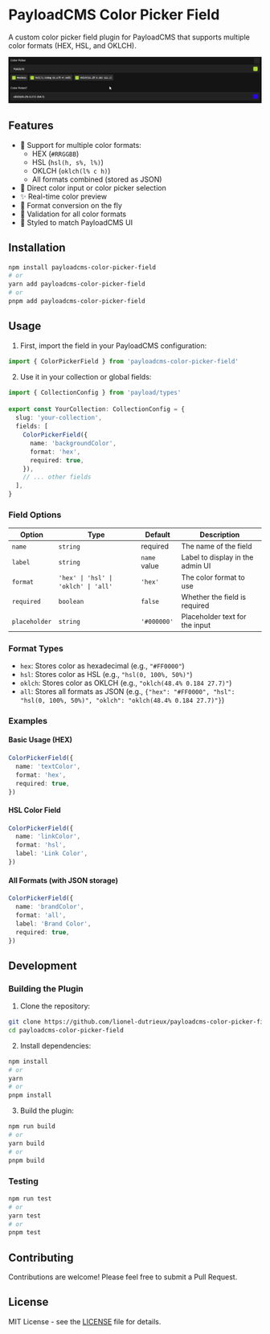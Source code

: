 # PayloadCMS Color Picker Field

A custom color picker field plugin for PayloadCMS that supports multiple color formats (HEX, HSL, and OKLCH).

![Color Picker Field](./docs/preview.png)

## Features

- 🎨 Support for multiple color formats:
  - HEX (`#RRGGBB`)
  - HSL (`hsl(h, s%, l%)`)
  - OKLCH (`oklch(l% c h)`)
  - All formats combined (stored as JSON)
- 🎯 Direct color input or color picker selection
- ✨ Real-time color preview
- 🔄 Format conversion on the fly
- 🎯 Validation for all color formats
- 💅 Styled to match PayloadCMS UI

## Installation

```bash
npm install payloadcms-color-picker-field
# or
yarn add payloadcms-color-picker-field
# or
pnpm add payloadcms-color-picker-field
```

## Usage

1. First, import the field in your PayloadCMS configuration:

```typescript
import { ColorPickerField } from 'payloadcms-color-picker-field'
```

2. Use it in your collection or global fields:

```typescript
import { CollectionConfig } from 'payload/types'

export const YourCollection: CollectionConfig = {
  slug: 'your-collection',
  fields: [
    ColorPickerField({
      name: 'backgroundColor',
      format: 'hex',
      required: true,
    }),
    // ... other fields
  ],
}
```

### Field Options

| Option        | Type                                 | Default      | Description                      |
| ------------- | ------------------------------------ | ------------ | -------------------------------- |
| `name`        | `string`                             | required     | The name of the field            |
| `label`       | `string`                             | `name` value | Label to display in the admin UI |
| `format`      | `'hex' \| 'hsl' \| 'oklch' \| 'all'` | `'hex'`      | The color format to use          |
| `required`    | `boolean`                            | `false`      | Whether the field is required    |
| `placeholder` | `string`                             | `'#000000'`  | Placeholder text for the input   |

### Format Types

- `hex`: Stores color as hexadecimal (e.g., `"#FF0000"`)
- `hsl`: Stores color as HSL (e.g., `"hsl(0, 100%, 50%)"`)
- `oklch`: Stores color as OKLCH (e.g., `"oklch(48.4% 0.184 27.7)"`)
- `all`: Stores all formats as JSON (e.g., `{"hex": "#FF0000", "hsl": "hsl(0, 100%, 50%)", "oklch": "oklch(48.4% 0.184 27.7)"}`)

### Examples

#### Basic Usage (HEX)

```typescript
ColorPickerField({
  name: 'textColor',
  format: 'hex',
  required: true,
})
```

#### HSL Color Field

```typescript
ColorPickerField({
  name: 'linkColor',
  format: 'hsl',
  label: 'Link Color',
})
```

#### All Formats (with JSON storage)

```typescript
ColorPickerField({
  name: 'brandColor',
  format: 'all',
  label: 'Brand Color',
  required: true,
})
```

## Development

### Building the Plugin

1. Clone the repository:

```bash
git clone https://github.com/lionel-dutrieux/payloadcms-color-picker-field.git
cd payloadcms-color-picker-field
```

2. Install dependencies:

```bash
npm install
# or
yarn
# or
pnpm install
```

3. Build the plugin:

```bash
npm run build
# or
yarn build
# or
pnpm build
```

### Testing

```bash
npm run test
# or
yarn test
# or
pnpm test
```

## Contributing

Contributions are welcome! Please feel free to submit a Pull Request.

## License

MIT License - see the [LICENSE](LICENSE) file for details.
